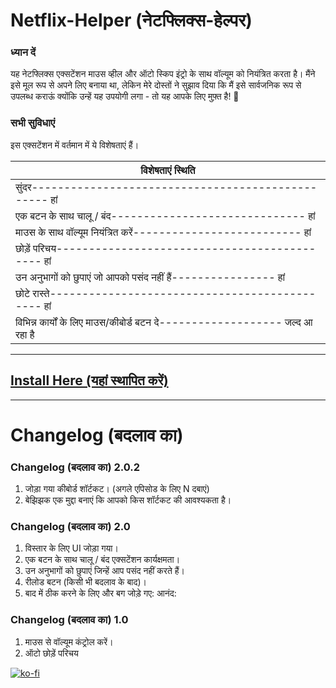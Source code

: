 # Netflix-Helper (नेटफ्लिक्स-हेल्पर)

### ध्यान दें

यह नेटफ्लिक्स एक्सटेंशन माउस व्हील और ऑटो स्किप इंट्रो के साथ वॉल्यूम को नियंत्रित करता है।
मैंने इसे मूल रूप से अपने लिए बनाया था, लेकिन मेरे दोस्तों ने सुझाव दिया कि मैं इसे सार्वजनिक रूप से उपलब्ध कराऊं क्योंकि उन्हें यह उपयोगी लगा - तो यह आपके लिए मुफ़्त है! 🙂

### सभी सुविधाएं

इस एक्सटेंशन में वर्तमान में ये विशेषताएं हैं।

|विशेषताएं                                               स्थिति      
| ----------------------------------------------------------- 
| सुंदर------------------------------------------------- हां         
| एक बटन के साथ चालू / बंद------------------------------ हां        
| माउस के साथ वॉल्यूम नियंत्रित करें-------------------------- हां        
| छोड़ें परिचय-------------------------------------------- हां        
| उन अनुभागों को छुपाएं जो आपको पसंद नहीं हैं---------------- हां         
| छोटे रास्ते--------------------------------------------- हां            
| विभिन्न कार्यों के लिए माउस/कीबोर्ड बटन दे------------------- जल्द आ रहा है  

---

## [Install Here (यहां स्थापित करें)](https://chrome.google.com/webstore/detail/netflix-helper/mlfdbphlfojgfeepjojcalginhedfpnk)

---

# Changelog (बदलाव का)

### Changelog (बदलाव का) 2.0.2

1. जोड़ा गया कीबोर्ड शॉर्टकट। (अगले एपिसोड के लिए N दबाएं)
2. बेझिझक एक मुद्दा बनाएं कि आपको किस शॉर्टकट की आवश्यकता है।

### Changelog (बदलाव का) 2.0

1. विस्तार के लिए UI जोड़ा गया।
2. एक बटन के साथ चालू / बंद एक्सटेंशन कार्यक्षमता।
3. उन अनुभागों को छुपाएं जिन्हें आप पसंद नहीं करते हैं।
4. रीलोड बटन (किसी भी बदलाव के बाद)।
5. बाद में ठीक करने के लिए और बग जोड़े गए: आनंद:

### Changelog (बदलाव का) 1.0

1. माउस से वॉल्यूम कंट्रोल करें।
2. ऑटो छोड़ें परिचय

[![ko-fi](https://ko-fi.com/img/githubbutton_sm.svg)](https://ko-fi.com/sarequl)
